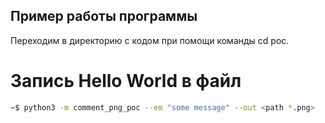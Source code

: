 ## Пример работы программы

Переходим в директорию с кодом при помощи команды cd poc.

# Запись Hello World в файл


```bash
~$ python3 -m comment_png_poc --em "some message" --out <path *.png>
```